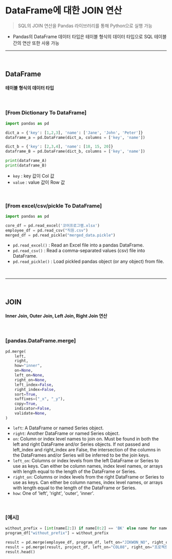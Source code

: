 # DataFrame에 대한 JOIN 연산
> SQL의 JOIN 연산을 Pandas 라이브러리를 통해 Python으로 실행 가능
* Pandas의 DataFrame 데이터 타입은 테이블 형식의 데이터 타입으로 SQL 테이블 간의 연산 또한 사용 가능

<hr>
<br>

## DataFrame 

#### 테이블 형식의 데이터 타입

<br>

### [From Dictionary To DataFrame]

```python
import pandas as pd

dict_a = {'key': [1,2,3], 'name': ['Jane', 'John', 'Peter']}
dataframe_a = pd.DataFrame(dict_a, columns = ['key', 'name'])

dict_b = {'key': [2,3,4], 'name': [18, 15, 20]}
dataframe_B = pd.DataFrame(dict_b, columns = ['key', 'name'])

print(dataframe_A)
print(dataframe_B)
```
* ```key``` : key 값이 Col 값
* ```value``` : value 값이 Row 값

<br>

### [From excel/csv/pickle To DataFrame]

```python
import pandas as pd

core_df = pd.read_excel('코어프로그램.xlsx')
employee_df = pd.read_csv("직원.csv")
merged_df = pd.read_pickle("merged_data.pickle")
```
* ```pd.read_excel()``` : Read an Excel file into a pandas DataFrame.
* ```pd.read_csv()``` : Read a comma-separated values (csv) file into DataFrame.
* ```pd.read_pickle()``` : Load pickled pandas object (or any object) from file.

<br>
<hr>
<br>

## JOIN 

#### Inner Join, Outer Join, Left Join, Right Join 연산

<br>

### [pandas.DataFrame.merge]

```python
pd.merge(
    left,
    right,
    how="inner",
    on=None,
    left_on=None,
    right_on=None,
    left_index=False,
    right_index=False,
    sort=True,
    suffixes=("_x", "_y"),
    copy=True,
    indicator=False,
    validate=None,
)
```

* ```left```: A DataFrame or named Series object.
* ```right```: Another DataFrame or named Series object.
* ```on```: Column or index level names to join on. Must be found in both the left and right DataFrame and/or Series objects. If not passed and left_index and right_index are False, the intersection of the columns in the DataFrames and/or Series will be inferred to be the join keys.
* ```left_on```: Columns or index levels from the left DataFrame or Series to use as keys. Can either be column names, index level names, or arrays with length equal to the length of the DataFrame or Series.
* ```right_on```: Columns or index levels from the right DataFrame or Series to use as keys. Can either be column names, index level names, or arrays with length equal to the length of the DataFrame or Series.
* ```how```: One of 'left', 'right', 'outer', 'inner'.

<br>

### [예시]

```python
without_prefix = [int(name[2:]) if name[0:2] == 'BK' else name for name in program_df["COL07"] ]
program_df["without_prefix"] = without_prefix

result = pd.merge(employee_df, program_df, left_on="JIKWON_NO", right_on="without_prefix", how="left")
result = pd.merge(result, project_df, left_on="COL08", right_on="프로젝트번호", how="left")
result.head()
```
